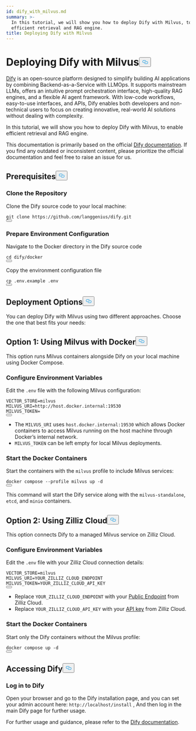 ```yaml
---
id: dify_with_milvus.md
summary: >-
  In this tutorial, we will show you how to deploy Dify with Milvus, to enable
  efficient retrieval and RAG engine.
title: Deploying Dify with Milvus
---
```

<h1 id="Deploying-Dify-with-Milvus" class="common-anchor-header">Deploying Dify with Milvus<button data-href="#Deploying-Dify-with-Milvus" class="anchor-icon" translate="no">
      <svg translate="no"
        aria-hidden="true"
        focusable="false"
        height="20"
        version="1.1"
        viewBox="0 0 16 16"
        width="16"
      >
        <path
          fill="#0092E4"
          fill-rule="evenodd"
          d="M4 9h1v1H4c-1.5 0-3-1.69-3-3.5S2.55 3 4 3h4c1.45 0 3 1.69 3 3.5 0 1.41-.91 2.72-2 3.25V8.59c.58-.45 1-1.27 1-2.09C10 5.22 8.98 4 8 4H4c-.98 0-2 1.22-2 2.5S3 9 4 9zm9-3h-1v1h1c1 0 2 1.22 2 2.5S13.98 12 13 12H9c-.98 0-2-1.22-2-2.5 0-.83.42-1.64 1-2.09V6.25c-1.09.53-2 1.84-2 3.25C6 11.31 7.55 13 9 13h4c1.45 0 3-1.69 3-3.5S14.5 6 13 6z"
        ></path>
      </svg>
    </button></h1><p><a href="https://dify.ai/">Dify</a> is an open-source platform designed to simplify building AI applications by combining Backend-as-a-Service with LLMOps. It supports mainstream LLMs, offers an intuitive prompt orchestration interface, high-quality RAG engines, and a flexible AI agent framework. With low-code workflows, easy-to-use interfaces, and APIs, Dify enables both developers and non-technical users to focus on creating innovative, real-world AI solutions without dealing with complexity.</p>
<p>In this tutorial, we will show you how to deploy Dify with Milvus, to enable efficient retrieval and RAG engine.</p>
<div class="alert note">
<p>This documentation is primarily based on the official <a href="https://docs.dify.ai/">Dify documentation</a>. If you find any outdated or inconsistent content, please prioritize the official documentation and feel free to raise an issue for us.</p>
</div>
<h2 id="Prerequisites" class="common-anchor-header">Prerequisites<button data-href="#Prerequisites" class="anchor-icon" translate="no">
      <svg translate="no"
        aria-hidden="true"
        focusable="false"
        height="20"
        version="1.1"
        viewBox="0 0 16 16"
        width="16"
      >
        <path
          fill="#0092E4"
          fill-rule="evenodd"
          d="M4 9h1v1H4c-1.5 0-3-1.69-3-3.5S2.55 3 4 3h4c1.45 0 3 1.69 3 3.5 0 1.41-.91 2.72-2 3.25V8.59c.58-.45 1-1.27 1-2.09C10 5.22 8.98 4 8 4H4c-.98 0-2 1.22-2 2.5S3 9 4 9zm9-3h-1v1h1c1 0 2 1.22 2 2.5S13.98 12 13 12H9c-.98 0-2-1.22-2-2.5 0-.83.42-1.64 1-2.09V6.25c-1.09.53-2 1.84-2 3.25C6 11.31 7.55 13 9 13h4c1.45 0 3-1.69 3-3.5S14.5 6 13 6z"
        ></path>
      </svg>
    </button></h2><h3 id="Clone-the-Repository" class="common-anchor-header">Clone the Repository</h3><p>Clone the Dify source code to your local machine:</p>
<pre><code translate="no" class="language-shell">git clone https://github.com/langgenius/dify.git
<button class="copy-code-btn"></button></code></pre>
<h3 id="Prepare-Environment-Configuration" class="common-anchor-header">Prepare Environment Configuration</h3><p>Navigate to the Docker directory in the Dify source code</p>
<pre><code translate="no" class="language-shell">cd dify/docker
<button class="copy-code-btn"></button></code></pre>
<p>Copy the environment configuration file</p>
<pre><code translate="no" class="language-shell">cp .env.example .env
<button class="copy-code-btn"></button></code></pre>
<h2 id="Deployment-Options" class="common-anchor-header">Deployment Options<button data-href="#Deployment-Options" class="anchor-icon" translate="no">
      <svg translate="no"
        aria-hidden="true"
        focusable="false"
        height="20"
        version="1.1"
        viewBox="0 0 16 16"
        width="16"
      >
        <path
          fill="#0092E4"
          fill-rule="evenodd"
          d="M4 9h1v1H4c-1.5 0-3-1.69-3-3.5S2.55 3 4 3h4c1.45 0 3 1.69 3 3.5 0 1.41-.91 2.72-2 3.25V8.59c.58-.45 1-1.27 1-2.09C10 5.22 8.98 4 8 4H4c-.98 0-2 1.22-2 2.5S3 9 4 9zm9-3h-1v1h1c1 0 2 1.22 2 2.5S13.98 12 13 12H9c-.98 0-2-1.22-2-2.5 0-.83.42-1.64 1-2.09V6.25c-1.09.53-2 1.84-2 3.25C6 11.31 7.55 13 9 13h4c1.45 0 3-1.69 3-3.5S14.5 6 13 6z"
        ></path>
      </svg>
    </button></h2><p>You can deploy Dify with Milvus using two different approaches. Choose the one that best fits your needs:</p>
<h2 id="Option-1-Using-Milvus-with-Docker" class="common-anchor-header">Option 1: Using Milvus with Docker<button data-href="#Option-1-Using-Milvus-with-Docker" class="anchor-icon" translate="no">
      <svg translate="no"
        aria-hidden="true"
        focusable="false"
        height="20"
        version="1.1"
        viewBox="0 0 16 16"
        width="16"
      >
        <path
          fill="#0092E4"
          fill-rule="evenodd"
          d="M4 9h1v1H4c-1.5 0-3-1.69-3-3.5S2.55 3 4 3h4c1.45 0 3 1.69 3 3.5 0 1.41-.91 2.72-2 3.25V8.59c.58-.45 1-1.27 1-2.09C10 5.22 8.98 4 8 4H4c-.98 0-2 1.22-2 2.5S3 9 4 9zm9-3h-1v1h1c1 0 2 1.22 2 2.5S13.98 12 13 12H9c-.98 0-2-1.22-2-2.5 0-.83.42-1.64 1-2.09V6.25c-1.09.53-2 1.84-2 3.25C6 11.31 7.55 13 9 13h4c1.45 0 3-1.69 3-3.5S14.5 6 13 6z"
        ></path>
      </svg>
    </button></h2><p>This option runs Milvus containers alongside Dify on your local machine using Docker Compose.</p>
<h3 id="Configure-Environment-Variables" class="common-anchor-header">Configure Environment Variables</h3><p>Edit the <code translate="no">.env</code> file with the following Milvus configuration:</p>
<pre><code translate="no">VECTOR_STORE=milvus
MILVUS_URI=http://host.docker.internal:19530
MILVUS_TOKEN=
<button class="copy-code-btn"></button></code></pre>
<div class="alert note">
<ul>
<li>The <code translate="no">MILVUS_URI</code> uses <code translate="no">host.docker.internal:19530</code> which allows Docker containers to access Milvus running on the host machine through Docker’s internal network.</li>
<li><code translate="no">MILVUS_TOKEN</code> can be left empty for local Milvus deployments.</li>
</ul>
</div>
<h3 id="Start-the-Docker-Containers" class="common-anchor-header">Start the Docker Containers</h3><p>Start the containers with the <code translate="no">milvus</code> profile to include Milvus services:</p>
<pre><code translate="no" class="language-shell">docker compose --profile milvus up -d
<button class="copy-code-btn"></button></code></pre>
<p>This command will start the Dify service along with the <code translate="no">milvus-standalone</code>, <code translate="no">etcd</code>, and <code translate="no">minio</code> containers.</p>
<h2 id="Option-2-Using-Zilliz-Cloud" class="common-anchor-header">Option 2: Using Zilliz Cloud<button data-href="#Option-2-Using-Zilliz-Cloud" class="anchor-icon" translate="no">
      <svg translate="no"
        aria-hidden="true"
        focusable="false"
        height="20"
        version="1.1"
        viewBox="0 0 16 16"
        width="16"
      >
        <path
          fill="#0092E4"
          fill-rule="evenodd"
          d="M4 9h1v1H4c-1.5 0-3-1.69-3-3.5S2.55 3 4 3h4c1.45 0 3 1.69 3 3.5 0 1.41-.91 2.72-2 3.25V8.59c.58-.45 1-1.27 1-2.09C10 5.22 8.98 4 8 4H4c-.98 0-2 1.22-2 2.5S3 9 4 9zm9-3h-1v1h1c1 0 2 1.22 2 2.5S13.98 12 13 12H9c-.98 0-2-1.22-2-2.5 0-.83.42-1.64 1-2.09V6.25c-1.09.53-2 1.84-2 3.25C6 11.31 7.55 13 9 13h4c1.45 0 3-1.69 3-3.5S14.5 6 13 6z"
        ></path>
      </svg>
    </button></h2><p>This option connects Dify to a managed Milvus service on Zilliz Cloud.</p>
<h3 id="Configure-Environment-Variables" class="common-anchor-header">Configure Environment Variables</h3><p>Edit the <code translate="no">.env</code> file with your Zilliz Cloud connection details:</p>
<pre><code translate="no"><span class="hljs-attr">VECTOR_STORE</span>=milvus
<span class="hljs-attr">MILVUS_URI</span>=YOUR_ZILLIZ_CLOUD_ENDPOINT
<span class="hljs-attr">MILVUS_TOKEN</span>=YOUR_ZILLIZ_CLOUD_API_KEY
<button class="copy-code-btn"></button></code></pre>
<div class="alert note">
<ul>
<li>Replace <code translate="no">YOUR_ZILLIZ_CLOUD_ENDPOINT</code> with your <a href="https://docs.zilliz.com/docs/on-zilliz-cloud-console#free-cluster-details">Public Endpoint</a> from Zilliz Cloud.</li>
<li>Replace <code translate="no">YOUR_ZILLIZ_CLOUD_API_KEY</code> with your <a href="https://docs.zilliz.com/docs/on-zilliz-cloud-console#free-cluster-details">API key</a> from Zilliz Cloud.</li>
</ul>
</div>
<h3 id="Start-the-Docker-Containers" class="common-anchor-header">Start the Docker Containers</h3><p>Start only the Dify containers without the Milvus profile:</p>
<pre><code translate="no" class="language-shell">docker compose up -d
<button class="copy-code-btn"></button></code></pre>
<h2 id="Accessing-Dify" class="common-anchor-header">Accessing Dify<button data-href="#Accessing-Dify" class="anchor-icon" translate="no">
      <svg translate="no"
        aria-hidden="true"
        focusable="false"
        height="20"
        version="1.1"
        viewBox="0 0 16 16"
        width="16"
      >
        <path
          fill="#0092E4"
          fill-rule="evenodd"
          d="M4 9h1v1H4c-1.5 0-3-1.69-3-3.5S2.55 3 4 3h4c1.45 0 3 1.69 3 3.5 0 1.41-.91 2.72-2 3.25V8.59c.58-.45 1-1.27 1-2.09C10 5.22 8.98 4 8 4H4c-.98 0-2 1.22-2 2.5S3 9 4 9zm9-3h-1v1h1c1 0 2 1.22 2 2.5S13.98 12 13 12H9c-.98 0-2-1.22-2-2.5 0-.83.42-1.64 1-2.09V6.25c-1.09.53-2 1.84-2 3.25C6 11.31 7.55 13 9 13h4c1.45 0 3-1.69 3-3.5S14.5 6 13 6z"
        ></path>
      </svg>
    </button></h2><h3 id="Log-in-to-Dify" class="common-anchor-header">Log in to Dify</h3><p>Open your browser and go to the Dify installation page, and you can set your admin account here:
<code translate="no">http://localhost/install</code> ,
And then log in the main Dify page for further usage.</p>
<p>For further usage and guidance, please refer to the <a href="https://docs.dify.ai/">Dify documentation</a>.</p>
